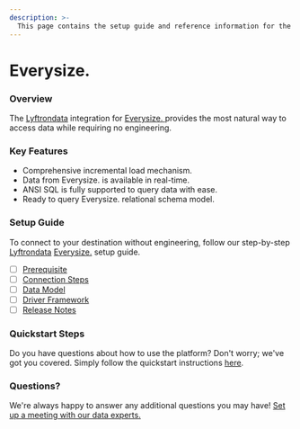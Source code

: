```yaml
---
description: >-
  This page contains the setup guide and reference information for the Everysize. source connector.
---
```


# Everysize.

### Overview

The [Lyftrondata](https://www.lyftrondata.com/) integration for [Everysize.](https://www.lyftrondata.com/integration/everysize./)[ ](https://www.lyftrondata.com/integration/everysize./)provides the most natural way to access data while requiring no engineering.

### Key Features

* Comprehensive incremental load mechanism.
* Data from Everysize. is available in real-time.&#x20;
* ANSI SQL is fully supported to query data with ease.
* Ready to query Everysize. relational schema model.

### Setup Guide

To connect to your destination without engineering, follow our step-by-step [Lyftrondata](https://www.lyftrondata.com/)  [Everysize.](https://www.lyftrondata.com/integration/everysize./) setup guide.

* [ ] [Prerequisite](../../marketing-analytics/everysize./prerequisite.md)
* [ ] [Connection Steps](../../marketing-analytics/everysize./connection-steps.md)
* [ ] [Data Model](../../marketing-analytics/everysize./data-model/)
* [ ] [Driver Framework](../../marketing-analytics/everysize./driver-framework/)
* [ ] [Release Notes](../../marketing-analytics/everysize./release-notes.md)

### Quickstart Steps

Do you have questions about how to use the platform? Don't worry; we've got you covered. Simply follow the quickstart instructions [here](../../../quickstart-steps.md).

### Questions? <a href="#questions" id="questions"></a>

We're always happy to answer any additional questions you may have! [Set up a meeting with our data experts.](https://www.lyftrondata.com/book-a-meeting/)

